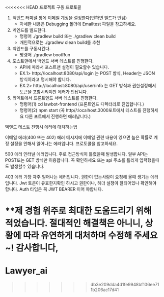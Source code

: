<<<<<<< HEAD
프로젝트 구동 프로토콜

1. 백엔드 터미널 창에 이메일 계정을 설정한다(안하면 빌드가 안됨)
   - 자세한 내용은 Debugging 폴더에 Emailtest 파일을 참고하세요.
2. 벡엔드를 빌드한다.
   - 명령어 ./gradlew build 또는 ./gradlew clean build
   - 개인적으로는 ./gradlew clean build를 추천
3. 벡엔드를 구동시킨다.
   - 명령어 ./gradlew bootRun
4. 포스트맨에서 백엔드 서버 테스트를 진행한다.
   - API에 따라서 포스트맨 설정이 필요할수 있습니다. 
   - EX.1> http://localhost:8080/api/login 는 POST 방식, Header는 JSON 방식이라고 명시해야 합니다.
   - EX.2> http://localhost:8080/api/user/info 는 GET 방식과 권한설정에서 토큰을 포함시켜야만 에러가 안납니다.
5. 리엑트에서 프론트엔드 서버 테스트를 진행한다.
   - 명령어(1) cd lawbot-frontend (프론트엔드 디렉터리로 진입합니다.)
   - 명령어(2) npm start (꼭 http//:localhost.3000포트에서 테스트를 진행하세요 다른 포트에서 진행하면 에러납니다.)


벡엔드 테스트 진행시 에러에 대처하는법

이메일 에러(400 또는 402)
에러 메시지에 이메일 관련 내용이 있으면 높은 확률로 계정 설정을 안해서 일어나는 에러입니다. 프로토콜을 참고하세요.

500 에러
인터널 에러입니다. 주로 접근방식이 틀렸을때 발생합니다. 일부 API는 POST또는 GET 방식만 허용합니다. 꼭 확인하세요
또는 api 주소를 틀리게 입력했을때도 발생할수 있습니다.

403 에러
가장 자주 일어나는 에러입니다. 권한이 없는사람이 요청해 올때 생기는 에러입니다. Jwt 토큰이 유효한지확인 하시고
권한이나, 헤더 설정이 잘되어있나 확인해야 합니다. Auth 타입은 꼭 JWT BEARER 이어 야합니다.

**제 경험 위주로 최대한 도움드리기 위해 적었습니다. 절대적인 해결책은 아니니, 상황에 따라 유연하게 대처하며 수정해 주세요~! 감사합니다,
=======
# Lawyer_ai
>>>>>>> db3e209dda4d1fe9948bf106ee711b206ac17d41
